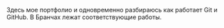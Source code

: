 Здесь мое портфолио и одновременно разбираюсь как работает Git и GitHub. В Бранчах лежат соответствующие работы.
